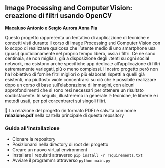 ## Image Processing and Computer Vision: creazione di filtri usando OpenCV

**Macaluso Antonio e Sergio Aurora Anna Pia**

Questo progetto rappresenta un tentativo di applicazione di tecniche e concetti visti durante il corso di Image Processing and Computer Vision con lo scopo di realizzare qualcosa che l’utente medio di uno smartphone usa (quasi) quotidianamente nel proprio tempo libero, ossia i filtri. Ce ne sono centinaia, se non migliaia, già a disposizione degli utenti su ogni social network, ma esistono anche specifiche app dedicate all’applicazione di filtri estremamente variegati, più o meno complessi. Il nostro progetto però non ha l’obiettivo di fornire filtri migliori o più elaborati rispetti a quelli già esistenti, ma piuttosto vuole concentrarsi su ciò che è possibile realizzare dopo un corso di base sull’elaborazione di immagini, con alcuni approfondimenti che si sono resi necessari per ottenere un risultato soddisfacente. In seguito, illustreremo in generale le tecniche, le librerie e i metodi usati, per poi concentrarci sui singoli filtri.

📄 La relazione del progetto (in formato PDF) è salvata con nome **relazione.pdf** nella cartella principale di questa repository

### Guida all'installazione
- Clonare la repository
- Posizionarsi nella directory di root del progetto 
- Creare un nuovo virtual environment
- Installare i requisiti attraverso `pip install -r requirements.txt`
- Avviare il programma attraverso `python main.py`
